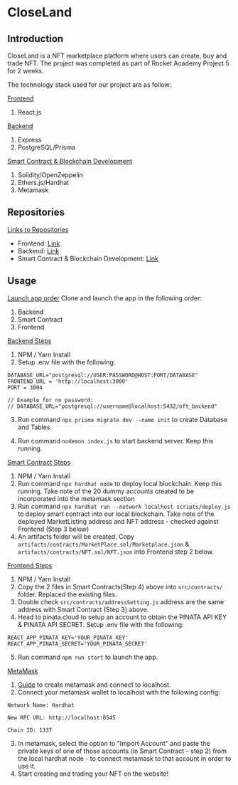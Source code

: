 # CloseLand

## Introduction

CloseLand is a NFT marketplace platform where users can create, buy and trade NFT. The project was completed as part of Rocket Academy Project 5 for 2 weeks.

The technology stack used for our project are as follow:

<ins>Frontend</ins>

1. React.js

<ins>Backend</ins>

1. Express
2. PostgreSQL/Prisma

<ins>Smart Contract & Blockchain Development</ins>

1. Solidity/OpenZeppelin
2. Ethers.js/Hardhat
3. Metamask

## Repositories

<ins>Links to Repositories</ins>

- Frontend: [Link](https://github.com/daves77/bootcamp-project8-react)
- Backend: [Link](https://github.com/bwcee/bootcamp-project8_bckend)
- Smart Contract & Blockchain Development: [Link](https://github.com/daves77/project-8-contract)

## Usage

<ins>Launch app order</ins>
Clone and launch the app in the following order:

1. Backend
2. Smart Contract
3. Frontend

<ins>Backend Steps</ins>

1. NPM / Yarn Install
2. Setup .env file with the following:

```
DATABASE_URL="postgresql://USER:PASSWORD@HOST:PORT/DATABASE"
FRONTEND_URL = 'http://localhost:3000'
PORT = 3004

// Example for no password:
// DATABASE_URL="postgresql://username@localhost:5432/nft_backend"
```
3. Run command `npx prisma migrate dev --name init` to create Database and Tables.

4. Run command `nodemon index.js` to start backend server. Keep this running.

<ins>Smart Contract Steps</ins>

1. NPM / Yarn Install
2. Run command `npx hardhat node` to deploy local blockchain. Keep this running. Take note of the 20 dummy accounts created to be incorporated into the metamask section
3. Run command `npx hardhat run --network localhost scripts/deploy.js` to deploy smart contract into our local blockchain. Take note of the deployed MarketListing address and NFT address - checked against Frontend (Step 3 below)
4. An artifacts folder will be created. Copy `artifacts/contracts/MarketPlace.sol/Marketplace.json` & `artifacts/contracts/NFT.sol/NFT.json` into Frontend step 2 below.

<ins>Frontend Steps</ins>

1. NPM / Yarn Install
2. Copy the 2 files in Smart Contracts(Step 4) above into `src/contracts/` folder. Replaced the existing files.
3. Double check `src/contracts/addressSetting.js` address are the same address with Smart Contract (Step 3) above.
4. Head to pinata.cloud to setup an account to obtain the PINATA API KEY & PINATA API SECRET. Setup .env file with the following:

```
REACT_APP_PINATA_KEY='YOUR_PINATA_KEY'
REACT_APP_PINATA_SECRET='YOUR_PINATA_SECRET'
```

5. Run command `npm run start` to launch the app.

<ins>MetaMask</ins>

1. [Guide](https://devtonight.com/posts/metamask-testnet-wallet-setup-for-blockchain-development#:~:text=Add%20Custom%20Testnet%20Networks%20To,%2C%20RPC%20URL%2C%20chain%20ID) to create metamask and connect to localhost.
2. Connect your metamask wallet to localhost with the following config:

```
Network Name: Hardhat

New RPC URL: http://localhost:8545

Chain ID: 1337
```

3. In metamask, select the option to "Import Account" and paste the private keys of one of those accounts (in Smart Contract - step 2) from the local hardhat node - to connect metamask to that account in order to use it.
4. Start creating and trading your NFT on the website!
